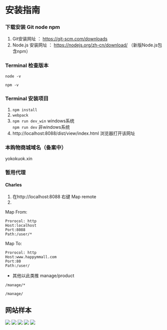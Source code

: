 # 安装指南

### 下载安装 Git node npm

1. Git安装网址      ：  https://git-scm.com/downloads
2. Node.js 安装网址 ：  https://nodejs.org/zh-cn/download/ （新版Node.js包含npm）

### Terminal 检查版本
```
node -v  
```
```
npm -v
```

### Terminal 安装项目

1. ```npm install```
2. ```webpack ```
3. ```npm run dev_win```  windows系统   
   ```npm run dev```    非windows系统
4. http://localhost:8088/dist/view/index.html  浏览器打开该网址

### 本购物商城域名（备案中）

yokokuok.xin

### 暂用代理

#### Charles

1. 在http://localhost:8088 右键 Map remote 
2.  

Map From:
```
Prorocol: http
Host:localhost 
Port:8088
Path:/user/*
```

Map To:

```
Prorocol: http
Host:www.happymmall.com
Port:80
Path:/user/
```

- 其他以此类推 manage/product
```
/manage/*
```

```
/manage/
```


## 网站样本

<img src="./others/1.png">
<img src="./others/2.png">
<img src="./others/3.jpg">
<img src="./others/4.png">
<img src="./others/5.png">